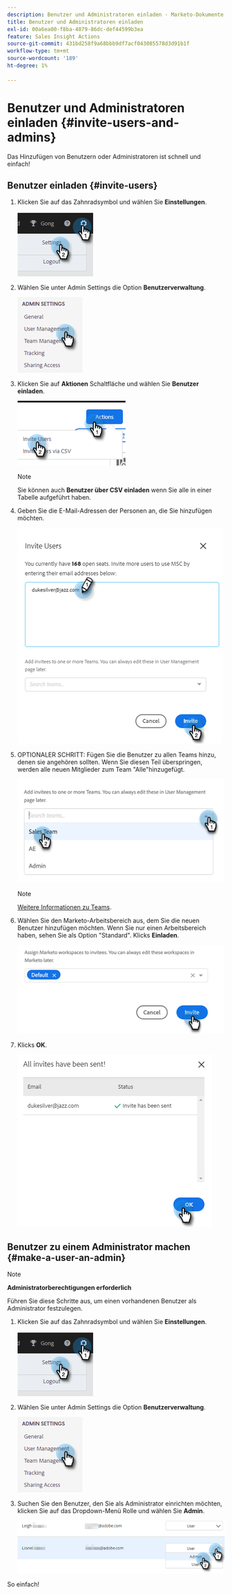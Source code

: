 ```yaml
---
description: Benutzer und Administratoren einladen - Marketo-Dokumente - Produktdokumentation
title: Benutzer und Administratoren einladen
exl-id: 00a6ea00-f8ba-4079-86dc-def44599b3ea
feature: Sales Insight Actions
source-git-commit: 431bd258f9a68bbb9df7acf043085578d3d91b1f
workflow-type: tm+mt
source-wordcount: '189'
ht-degree: 1%

---
```


# Benutzer und Administratoren einladen {#invite-users-and-admins}

Das Hinzufügen von Benutzern oder Administratoren ist schnell und einfach!

## Benutzer einladen {#invite-users}

1. Klicken Sie auf das Zahnradsymbol und wählen Sie **Einstellungen**.

   ![](assets/invite-users-and-admins-1.png)

1. Wählen Sie unter Admin Settings die Option **Benutzerverwaltung**.

   ![](assets/invite-users-and-admins-2.png)

1. Klicken Sie auf **Aktionen** Schaltfläche und wählen Sie **Benutzer einladen**.

   ![](assets/invite-users-and-admins-3.png)

   >[!NOTE]
   >
   >Sie können auch **Benutzer über CSV einladen** wenn Sie alle in einer Tabelle aufgeführt haben.

1. Geben Sie die E-Mail-Adressen der Personen an, die Sie hinzufügen möchten.

   ![](assets/invite-users-and-admins-4.png)

1. OPTIONALER SCHRITT: Fügen Sie die Benutzer zu allen Teams hinzu, denen sie angehören sollten. Wenn Sie diesen Teil überspringen, werden alle neuen Mitglieder zum Team &quot;Alle&quot;hinzugefügt.

   ![](assets/invite-users-and-admins-5.png)

   >[!NOTE]
   >
   >[Weitere Informationen zu Teams](/help/marketo/product-docs/marketo-sales-insight/actions/admin/creating-a-team.md).

1. Wählen Sie den Marketo-Arbeitsbereich aus, dem Sie die neuen Benutzer hinzufügen möchten. Wenn Sie nur einen Arbeitsbereich haben, sehen Sie als Option &quot;Standard&quot;. Klicks **Einladen**.

   ![](assets/invite-users-and-admins-6.png)

1. Klicks **OK**.

   ![](assets/invite-users-and-admins-7.png)

## Benutzer zu einem Administrator machen {#make-a-user-an-admin}

>[!NOTE]
>
>**Administratorberechtigungen erforderlich**

Führen Sie diese Schritte aus, um einen vorhandenen Benutzer als Administrator festzulegen.

1. Klicken Sie auf das Zahnradsymbol und wählen Sie **Einstellungen**.

   ![](assets/invite-users-and-admins-8.png)

1. Wählen Sie unter Admin Settings die Option **Benutzerverwaltung**.

   ![](assets/invite-users-and-admins-9.png)

1. Suchen Sie den Benutzer, den Sie als Administrator einrichten möchten, klicken Sie auf das Dropdown-Menü Rolle und wählen Sie **Admin**.

   ![](assets/invite-users-and-admins-10.png)

So einfach!
